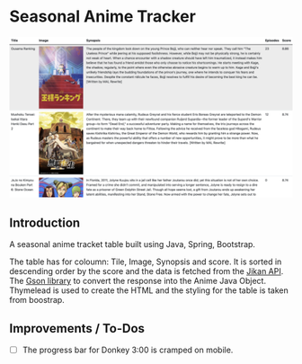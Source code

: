# Seasonal Anime Tracker

![Math Dojo Project Image](https://github.com/iKarans/SeasonalAnimeTracker/blob/master/SeasonalAnimeTracker.png)

## Introduction

A seasonal anime tracket table built using Java, Spring, Bootstrap.

The table has for coloumn: Tile, Image, Synopsis and score. It is sorted in descending order by the score and the data is fetched from the [Jikan API](https://jikan.moe). The [Gson library](https://github.com/google/gson) to convert the response into the Anime Java Object. Thymelead is used to create the HTML and the styling for the table is taken from boostrap.

## Improvements / To-Dos

- [ ] The progress bar for Donkey 3:00 is cramped on mobile.
